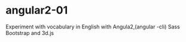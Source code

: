 # angular2-01
Experiment with vocabulary in English  with Angula2,(angular -cli) Sass Bootstrap and 3d.js
